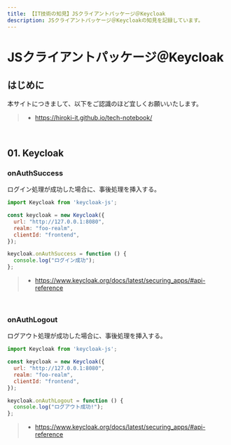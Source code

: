 ```yaml
---
title: 【IT技術の知見】JSクライアントパッケージ＠Keycloak
description: JSクライアントパッケージ＠Keycloakの知見を記録しています。
---
```


# JSクライアントパッケージ＠Keycloak

## はじめに

本サイトにつきまして、以下をご認識のほど宜しくお願いいたします。

> - https://hiroki-it.github.io/tech-notebook/

<br>

## 01. Keycloak

### onAuthSuccess

ログイン処理が成功した場合に、事後処理を挿入する。

```javascript
import Keycloak from 'keycloak-js';

const keycloak = new Keycloak({
  url: "http://127.0.0.1:8080",
  realm: "foo-realm",
  clientId: "frontend",
});

keycloak.onAuthSuccess = function () {
  console.log("ログイン成功");
};
```

> - https://www.keycloak.org/docs/latest/securing_apps/#api-reference

<br>

### onAuthLogout

ログアウト処理が成功した場合に、事後処理を挿入する。

```javascript
import Keycloak from 'keycloak-js';

const keycloak = new Keycloak({
  url: "http://127.0.0.1:8080",
  realm: "foo-realm",
  clientId: "frontend",
});

keycloak.onAuthLogout = function () {
  console.log("ログアウト成功!");
};
```

> - https://www.keycloak.org/docs/latest/securing_apps/#api-reference

<br>
